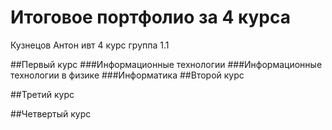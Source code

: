 # Итоговое портфолио за 4 курса
Кузнецов Антон
ивт 4 курс группа 1.1

##Первый курс
###Информационные технологии 
###Информационные технологии  в физике 
###Информатика
##Второй курс

##Третий курс

##Четвертый курс
